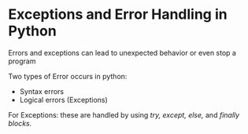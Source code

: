 # Exceptions and Error Handling in Python

Errors and exceptions can lead to unexpected behavior or even stop a program

Two types of Error occurs in python:
* Syntax errors
* Logical errors (Exceptions)

For Exceptions: these are handled by using _try, except, else,_ and _finally blocks._

